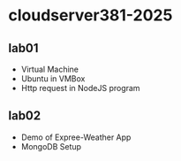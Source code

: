 # cloudserver381-2025

## lab01
- Virtual Machine
- Ubuntu in VMBox
- Http request in NodeJS program

## lab02
- Demo of Expree-Weather App
- MongoDB Setup
